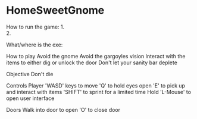 HomeSweetGnome
==============

How to run the game:
1.  
2.  

What/where is the exe:


How to play
  Avoid the gnome
  Avoid the gargoyles vision
  Interact with the items to either dig or unlock the door
  Don't let your sanity bar deplete

Objective
  Don't die

Controls
  Player
    'WASD' keys to move
    'Q' to hold eyes open
    'E' to pick up and interact with items
    'SHIFT' to sprint for a limited time
    Hold 'L-Mouse' to open user interface

  Doors
    Walk into door to open
    'O' to close door
